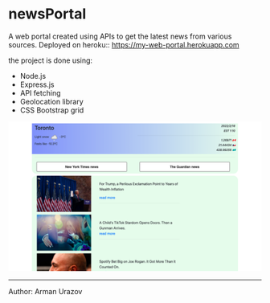 # newsPortal
A web portal created using APIs to get the latest news from various sources. Deployed on heroku:: https://my-web-portal.herokuapp.com

the project is done using:
- Node.js
- Express.js
- API fetching
- Geolocation library
- CSS Bootstrap grid

![alt text](https://github.com/armanurazov/web322_images/blob/main/Screen%20Shot%202022-02-18%20at%2001.15.29.png)

********************************

Author: Arman Urazov


